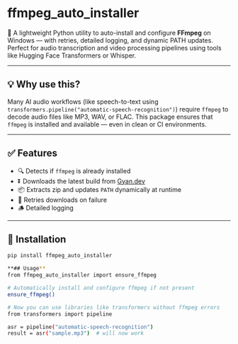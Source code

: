 # ffmpeg_auto_installer

🔧 A lightweight Python utility to auto-install and configure **FFmpeg** on Windows — with retries, detailed logging, and dynamic PATH updates. Perfect for audio transcription and video processing pipelines using tools like Hugging Face Transformers or Whisper.

---

## 💡 Why use this?

Many AI audio workflows (like speech-to-text using `transformers.pipeline("automatic-speech-recognition")`) require `ffmpeg` to decode audio files like MP3, WAV, or FLAC. This package ensures that `ffmpeg` is installed and available — even in clean or CI environments.

---

## ✅ Features

- 🔍 Detects if `ffmpeg` is already installed
- ⏬ Downloads the latest build from [Gyan.dev](https://www.gyan.dev/ffmpeg/builds/)
- 📦 Extracts zip and updates `PATH` dynamically at runtime
- 🔁 Retries downloads on failure
- 🪵 Detailed logging

---

## 🚀 Installation

```bash
pip install ffmpeg_auto_installer

**## Usage**
from ffmpeg_auto_installer import ensure_ffmpeg

# Automatically install and configure ffmpeg if not present
ensure_ffmpeg()

# Now you can use libraries like transformers without ffmpeg errors
from transformers import pipeline

asr = pipeline("automatic-speech-recognition")
result = asr("sample.mp3")  # will now work
